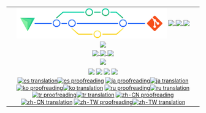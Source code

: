 <table align="center" width="100%">
    <!--  === === === === -->
    <!-- <tr align="center" width="100%"><td> -->
    <!-- Announments -->
    <!-- <h1></h1> -->
    <!-- <h2></h2> -->
    <!-- <h3></h3> -->
    <!-- </td></tr> -->
    <!--  === === === === -->
    <tr>
      <td align="center">
        <a title="ZI" target="_self" href="https://github.com/z-shell/zi/">
          <img align="center" src="https://github.com/z-shell/.github/raw/main/profile/img/z_git.png" alt="ZI+GIT Logo" width="80%" /></a>
        <a title="Z-Shell" target="_self" href="https://github.com/z-shell/">
          <img align="center" src="https://raw.githubusercontent.com/z-shell/.github/main/metrics/plugin.svg"
            width="80%" height="auto" />
          <img align="center" src="https://raw.githubusercontent.com/z-shell/.github/main/metrics/plugin.projects.svg"
            width="80%" height="auto" />
          <img align="center"
            src="https://raw.githubusercontent.com/z-shell/.github/main/metrics/plugin.followup.indepth.svg" width="80%"
            height="auto" />
        </a>
      </td>
    </tr>
    <tr><td align="center">
        <a title="ZI WIKI" target="_self" href="https://github.com/z-shell/zw/">
          <img align="center"
            src="https://raw.githubusercontent.com/z-shell/.github/main/metrics/plugin.pagespeed.detailed.svg"
            width="80%" height="auto" /></a>
      </td>
    </tr>
    <tr><td align="center">
        <a title="Community" target="_self" href="https://github.com/z-shell/community/discussions/">
          <img align="center"
            src="https://raw.githubusercontent.com/z-shell/.github/main/metrics/plugin.discussions.svg" width="80%"
            height="auto" />
          <a title="Twitter" target="_self" href="https://twitter.com/zshell_zi/">
            <img align="center" src="https://raw.githubusercontent.com/z-shell/.github/main/metrics/plugin.tweets.svg"
              width="80%" height="auto" />
          </a>
          <a title="DEV" target="_self" href="https://dev.to/tag/zsh">
            <img align="center"
              src="https://raw.githubusercontent.com/z-shell/.github/main/metrics/plugin.dev.tag.zsh.rss.svg"
              width="80%" height="auto" />
          </a>
      </td>
    </tr>
    <tr><td align="center">
        <a title="ZI WIKI" target="_self" href="https://github.com/z-shell/zw/">
          <img src="https://repobeats.axiom.co/api/embed/22b5c20547922a367a07014324273061ca71a472.svg" width="80%" height="auto" /></a>
      </td>
    </tr>
    <tr><td align="center">
        <a href="https://github.com/z-shell/zi/">
          <img align="center"
            src="https://github-readme-stats.vercel.app/api/pin/?username=z-shell&repo=zi&card_width=150&theme=github_dark" /></a>
        <a href="https://github.com/z-shell/zw/">
          <img align="center"
            src="https://github-readme-stats.vercel.app/api/pin/?username=z-shell&repo=zw&card_width=150&theme=github_dark" /></a>
        <a href="https://github.com/z-shell/community">
          <img align="center"
            src="https://github-readme-stats.vercel.app/api/pin/?username=z-shell&repo=community&card_width=150&theme=github_dark" /></a>
        <a href="https://github.com/z-shell/status/">
          <img align="center"
            src="https://github-readme-stats.vercel.app/api/pin/?username=z-shell&repo=status&card_width=150&theme=github_dark" /></a>
      </td>
    </tr>
    <tr><td align="center">
        <a href="https://digitalclouds.crowdin.com/z-shell/es"><img align="center" img alt="es translation"
            src="https://img.shields.io/badge/dynamic/json?color=blue&label=es&style=plastic&query=%24.progress.1.data.translationProgress&url=https%3A%2F%2Fbadges.awesome-crowdin.com%2Fstats-200015146-2.json" /><img
            align="center" alt="es proofreading"
            src="https://img.shields.io/badge/dynamic/json?color=blueviolet&label=es&style=plastic&query=%24.progress.0.data.approvalProgress&url=https%3A%2F%2Fbadges.awesome-crowdin.com%2Fstats-200015146-2.json" /></a>
        <a href="https://digitalclouds.crowdin.com/z-shell/ja"><img align="center" alt="ja proofreading"
            src="https://img.shields.io/badge/dynamic/json?color=blueviolet&label=ja&style=plastic&query=%24.progress.1.data.approvalProgress&url=https%3A%2F%2Fbadges.awesome-crowdin.com%2Fstats-200015146-2.json" /><img
            align="center" alt="ja translation"
            src="https://img.shields.io/badge/dynamic/json?color=blue&label=ja&style=plastic&query=%24.progress.3.data.translationProgress&url=https%3A%2F%2Fbadges.awesome-crowdin.com%2Fstats-200015146-2.json" /></a>
        <a href="https://digitalclouds.crowdin.com/z-shell/ko"><img align="center" alt="ko proofreading"
            src="https://img.shields.io/badge/dynamic/json?color=blueviolet&label=ko&style=plastic&query=%24.progress.2.data.approvalProgress&url=https%3A%2F%2Fbadges.awesome-crowdin.com%2Fstats-200015146-2.json" /><img
            align="center" alt="ko translation"
            src="https://img.shields.io/badge/dynamic/json?color=blue&label=ko&style=plastic&query=%24.progress.4.data.translationProgress&url=https%3A%2F%2Fbadges.awesome-crowdin.com%2Fstats-200015146-2.json" /></a>
        <a href="https://digitalclouds.crowdin.com/z-shell/ru"><img align="center" alt="ru proofreading"
            src="https://img.shields.io/badge/dynamic/json?color=blueviolet&label=ru&style=plastic&query=%24.progress.3.data.approvalProgress&url=https%3A%2F%2Fbadges.awesome-crowdin.com%2Fstats-200015146-2.json" /><img
            align="center" alt="ru translation"
            src="https://img.shields.io/badge/dynamic/json?color=blue&label=ru&style=plastic&query=%24.progress.7.data.translationProgress&url=https%3A%2F%2Fbadges.awesome-crowdin.com%2Fstats-200015146-2.json" /></a>
        <a href="https://digitalclouds.crowdin.com/z-shell/tr"><img align="center" alt="tr proofreading"
            src="https://img.shields.io/badge/dynamic/json?color=blueviolet&label=tr&style=plastic&query=%24.progress.4.data.approvalProgress&url=https%3A%2F%2Fbadges.awesome-crowdin.com%2Fstats-200015146-2.json" /><img
            align="center" alt="tr translation"
            src="https://img.shields.io/badge/dynamic/json?color=blue&label=tr&style=plastic&query=%24.progress.8.data.translationProgress&url=https%3A%2F%2Fbadges.awesome-crowdin.com%2Fstats-200015146-2.json" /></a>
        <a href="https://digitalclouds.crowdin.com/z-shell/zh-CN"><img align="center" alt="zh-CN proofreading"
            src="https://img.shields.io/badge/dynamic/json?color=blueviolet&label=zh-CN&style=plastic&query=%24.progress.5.data.approvalProgress&url=https%3A%2F%2Fbadges.awesome-crowdin.com%2Fstats-200015146-2.json" /><img
            align="center" alt="zh-CN translation"
            src="https://img.shields.io/badge/dynamic/json?color=blue&label=zh-CN&style=plastic&query=%24.progress.9.data.translationProgress&url=https%3A%2F%2Fbadges.awesome-crowdin.com%2Fstats-200015146-2.json" /></a>
        <a href="https://digitalclouds.crowdin.com/z-shell/zh-TW"><img align="center" alt="zh-TW proofreading"
            src="https://img.shields.io/badge/dynamic/json?color=blueviolet&label=zh-TW&style=plastic&query=%24.progress.6.data.approvalProgress&url=https%3A%2F%2Fbadges.awesome-crowdin.com%2Fstats-200015146-2.json" /><img
            align="center" alt="zh-TW translation"
            src="https://img.shields.io/badge/dynamic/json?color=blue&label=zh-TW&style=plastic&query=%24.progress.10.data.translationProgress&url=https%3A%2F%2Fbadges.awesome-crowdin.com%2Fstats-200015146-2.json" /></a>
      </td>
    </tr>
</table>
